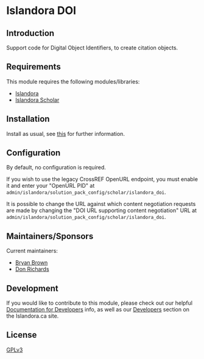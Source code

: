 
# Islandora DOI

## Introduction

Support code for Digital Object Identifiers, to create citation objects.

## Requirements

This module requires the following modules/libraries:

* [Islandora](https://github.com/islandora/islandora)
* [Islandora Scholar](https://github.com/islandora/islandora_scholar)

## Installation

Install as usual, see [this](https://drupal.org/documentation/install/modules-themes/modules-7) for further information.

## Configuration

By default, no configuration is required.

If you wish to use the legacy CrossREF OpenURL endpoint, you must enable it and enter your "OpenURL PID" at `admin/islandora/solution_pack_config/scholar/islandora_doi`.

It is possible to change the URL against which content negotiation requests are made by changing the "DOI URL supporting content negotiation" URL at `admin/islandora/solution_pack_config/scholar/islandora_doi`.

## Maintainers/Sponsors

Current maintainers:

* [Bryan Brown](https://github.com/bryjbrown)
* [Don Richards](https://github.com/DonRichards)

## Development

If you would like to contribute to this module, please check out our helpful [Documentation for Developers](https://github.com/Islandora/islandora/wiki#wiki-documentation-for-developers) info, as well as our [Developers](http://islandora.ca/developers) section on the Islandora.ca site.

## License

[GPLv3](http://www.gnu.org/licenses/gpl-3.0.txt)
